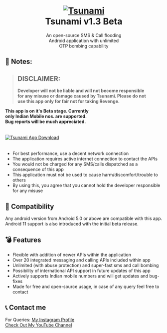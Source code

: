 <h1 align="center">
  <br>
  <a href="https://github.com/utsanjan/Tsunami-Bomber-Android">
  <img src="https://lh3.googleusercontent.com/-jL54efSLKFE/YJRNOPDK5WI/AAAAAAAAgso/QTHuuAgV8W8P1srX8Z8OEN-UgEH_YyaWACLcBGAsYHQ/w200-h200/splash.png"
  alt="Tsunami">
  </a><br>
  Tsunami v1.3 Beta
  <br>
</h1>    

<p align="center">An open-source SMS & Call flooding
<br>Android application with unlimited
<br>OTP bombing capability</p>

## 📝 Notes:

> ## DISCLAIMER:
> **Developer will not be liable and will not become responsible<br>
> for any misuse or damage caused by Tsunami. Please do not<br>
> use this app only for fair not for taking Revenge.**

**This app is on it's Beta stage. Currently
<br>only Indian Mobile nos. are supported.**
<br>**Bug reports will be much appreciated.** <br>ㅤ

<a href="https://github.com/utsanjan/Tsunami-Bomber-Android/releases">
<img src="https://1.bp.blogspot.com/-sxrHsyoElOA/YJKq3Gx4uII/AAAAAAAAgpo/5POCaTxpPWcy9P4I8ZNr9FKazhRIWvj2ACLcBGAsYHQ/w200-h56/button.png"
alt="Tsunami App Download"></a><br>ㅤ

- For best performance, use a decent network connection
- The application requires active internet connection to contact the APIs
- You would not be charged for any SMS/calls dispatched as a consequence of this app
- This application must not be used to cause harm/discomfort/trouble to others
- By using this, you agree that you cannot hold the developer responsible for any misuse

## 📱 Compatibility
Any android version from Android 5.0 or above are compatible with this app.
<br>Android 11 support is also introduced with the initial beta release.

## 💣 Features

- Flexible with addition of newer APIs within the application
- Over 20 integrated messaging and calling APIs included within app
- Unlimited (with abuse protection) and super-fast sms and call bombing
- Possibility of international API support in future updates of this app
- Actively supports Indian mobile numbers and will get updates and bug-fixes
- Made for free and open-source usage, in case of any query feel free to contact

## 📞 Contact me  

For Queries: [My Instagram Profile](https://www.instagram.com/utsanjan/)  
[Check Out My YouTube Channel](https://www.youtube.com/DopeSatan)
